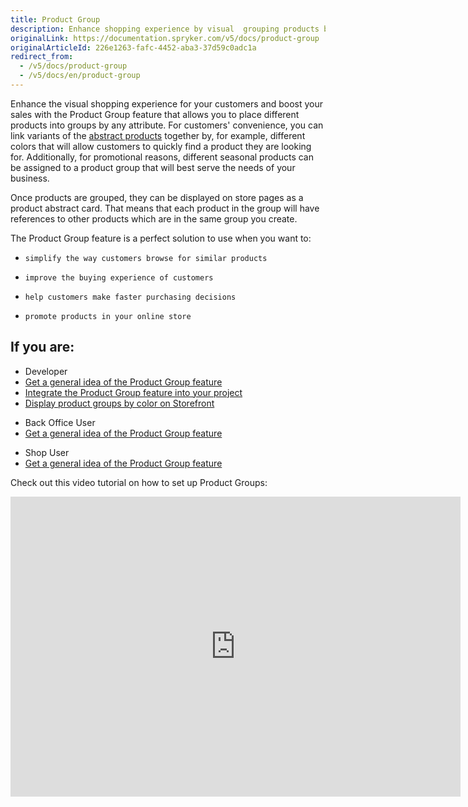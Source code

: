 ```yaml
---
title: Product Group
description: Enhance shopping experience by visual  grouping products by attributes.
originalLink: https://documentation.spryker.com/v5/docs/product-group
originalArticleId: 226e1263-fafc-4452-aba3-37d59c0adc1a
redirect_from:
  - /v5/docs/product-group
  - /v5/docs/en/product-group
---
```


Enhance the visual shopping experience for your customers and boost your sales with the Product Group feature that allows you to place different products into groups by any attribute. For customers' convenience, you can link variants of the [abstract products](/docs/scos/dev/features/202005.0/product-information-management/product-abstraction.html) together by, for example, different colors that will allow customers to quickly find a product they are looking for. Additionally, for promotional reasons, different seasonal products can be assigned to a product group that will best serve the needs of your business.

Once products are grouped, they can be displayed on store pages as a product abstract card. That means that each product in the group will have references to other products which are in the same group you create.

The Product Group feature is a perfect solution to use when you want to:

*     simplify the way customers browse for similar products
*     improve the buying experience of customers
*     help customers make faster purchasing decisions
*     promote products in your online store

## If you are:

<div class="mr-container">
    <div class="mr-list-container">
        <!-- col1 -->
        <div class="mr-col">
            <ul class="mr-list mr-list-green">
                <li class="mr-title">Developer</li>
                <li><a href="https://documentation.spryker.com/docs/en/product-group-feature-overview" class="mr-link">Get a general idea of the Product Group feature</a></li>
   <li><a href="https://documentation.spryker.com/docs/en/product-group-feature-integration" class="mr-link">Integrate the Product Group feature into your project</a></li> 
   <li><a href="https://documentation.spryker.com/docs/en/howto-display-product-groups-by-color-on-the-storefront" class="mr-link">Display product groups by color on Storefront</a></li> 
            </ul>
        </div>
 <!-- col2 -->
        <div class="mr-col">
            <ul class="mr-list mr-list-blue">
                <li class="mr-title"> Back Office User</li>
                                <li><a href="https://documentation.spryker.com/docs/en/product-group-feature-overview" class="mr-link">Get a general idea of the Product Group feature</a></li>
            </ul>
        </div>
        <!-- col3 -->
        <div class="mr-col">
            <ul class="mr-list mr-list-blue">
                <li class="mr-title"> Shop User</li>
                <li><a href="https://documentation.spryker.com/docs/en/product-group-feature-overview" class="mr-link">Get a general idea of the Product Group feature</a></li>              
            </ul>
        </div>
           </div>  
     </div>
     
Check out this video tutorial on how to set up Product Groups:
<iframe src="https://spryker.wistia.com/medias/r5l2kit2c1" title="Product Group" allowtransparency="true" frameborder="0" scrolling="no" class="wistia_embed" name="wistia_embed" allowfullscreen="0" mozallowfullscreen="0" webkitallowfullscreen="0" oallowfullscreen="0" msallowfullscreen="0" width="720" height="480"></iframe>
